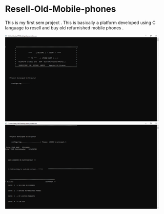 # Resell-Old-Mobile-phones
This is my first sem project . This is basically a platform developed using C language to resell and buy old refurnished mobile phones .  

![INTro](./drawable/sc1.png)
![INTro](./drawable/sc2.png)
